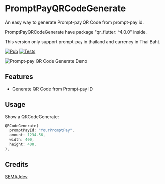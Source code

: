 # PromptPayQRCodeGenerate

An easy way to generate Prompt-pay QR Code from prompt-pay id.

PromptPayQRCodeGenerate have package "qr_flutter: ^4.0.0" inside.

This version only support prompt-pay in thailand and currency in Thai Baht.

[![Pub](https://img.shields.io/pub/v/promptpay_qrcode_generate.svg)](https://pub.dartlang.org/packages/promptpay_qrcode_generate)
[![Tests](https://github.com/SEMAJdev/promptpay_qrcode_generate/actions/workflows/dart.yml/badge.svg)](https://github.com/SEMAJdev/promptpay_qrcode_generate/actions/workflows/dart.yml)

![Prompt-pay QR Code Generate Demo](https://github.com/SEMAJdev/promptpay_qrcode_generate/blob/main/demo_images/demo_promptpay_qrcode_generate.png?raw=true "Prompt-pay QR Code Generate Demo")

## Features

* Generate QR Code from Prompt-pay ID

## Usage

Show a QRCodeGenerate:
```dart
QRCodeGenerate(
  promptPayId: "YourPromptPay",
  amount: 1234.56,
  width: 400,
  height: 400,
),
```

## Credits
[SEMAJdev](https://github.com/SEMAJdev/)
